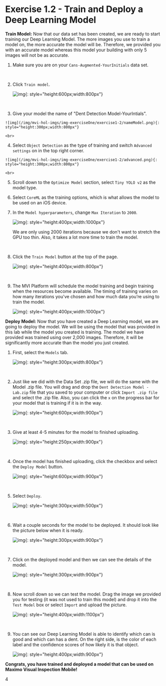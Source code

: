 

<h1>Exercise 1.2 - Train and Deploy a Deep Learning Model</h1>


<b>Train Model:</b> Now that our data set has been created, we are ready to start training our Deep Learning Model. The more images you use to train a model on, the more accurate the model will be. Therefore, we provided you with an accurate model whereas this model your building with only 5 images will not be as accurate. 

1. Make sure you are on your `Cans-Augmented-YourInitials` data set. 

    <br>

2. Click `Train model`.

    ![img](/img/mvi-hol-imgs/img-exerciseOne/exercise1-2/trainModel.png){: style="height:600px;width:800px"}

    <br>

3.   Give your model the name of "Dent Detection Model-YourIntials".

    ![img](/img/mvi-hol-imgs/img-exerciseOne/exercise1-2/nameModel.png){: style="height:300px;width:800px"}

    <br>

4.   Select `Object Detection` as the type of training and switch `Advanced settings` on in the top right corner.

    ![img](/img/mvi-hol-imgs/img-exerciseOne/exercise1-2/advanced.png){: style="height:300px;width:800px"}

    <br>

5.   Scroll down to the `Optimize Model` section, select `Tiny YOLO v2` as the model type. 

6. Select `CoreML` as the training options, which is what allows the model to be used on an iOS device. 

7. In the `Model hyperparameters`, change `Max Iteration` to `2000`.

    ![img](/img/mvi-hol-imgs/img-exerciseOne/exercise1-2/yolo.png){: style="height:400px;width:1000px"}

    We are only using 2000 iterations because we don't want to stretch the GPU too thin. Also, it takes a lot more time to train the model.
    
    <br>

8.  Click the `Train Model` button at the top of the page.

    ![img](/img/mvi-hol-imgs/img-exerciseOne/exercise1-2/trainModelB.png){: style="height:400px;width:800px"}

    <br>

9. The MVI Platform will schedule the model training and begin training when the resources become available.  The timing of training varies on how many iterations you've chosen and how much data you’re using to train the model. 

    ![img](/img/mvi-hol-imgs/img-exerciseOne/exercise1-2/training.png){: style="height:400px;width:1000px"}



<b>Deploy Model:</b> Now that you have created a Deep Learning model, we are going to deploy the model. We will be using the model that was provided in this lab while the model you created is training. The model we have provided was trained using over 2,000 images. Therefore, it will be significantly more accurate than the model you just created. 

1. First, select the `Models` tab.

    ![img](/img/mvi-hol-imgs/img-exerciseOne/exercise1-2/models.png){: style="height:300px;width:800px"}

    <br>

2. Just like we did with the Data Set .zip file, we will do the same with the Model .zip file. You will drag and drop the `Dent Detection Model - Lab.zip` file that you saved to your computer or click `Import .zip file` and select the .zip file. Also, you can click the `x` on the progress bar for your model that is training if it is in the way. 

    ![img](/img/mvi-hol-imgs/img-exerciseOne/exercise1-2/modelzip.png){: style="height:600px;width:900px"}

    <br>

3. Give at least 4-5 minutes for the model to finished uploading. 

    ![img](/img/mvi-hol-imgs/img-exerciseOne/exercise1-2/modelupload.png){: style="height:250px;width:900px"}

    <br>

4. Once the model has finished uploading, click the checkbox and select the `Deploy Model` button.

    ![img](/img/mvi-hol-imgs/img-exerciseOne/exercise1-2/deploymodel.png){: style="height:600px;width:900px"}

    <br>

5. Select `Deploy`.

    ![img](/img/mvi-hol-imgs/img-exerciseOne/exercise1-2/deploy.png){: style="height:300px;width:500px"}

    <br>

6. Wait a couple seconds for the model to be deployed. It should look like the picture below when it is ready.

    ![img](/img/mvi-hol-imgs/img-exerciseOne/exercise1-2/deployed.png){: style="height:300px;width:900px"}

    <br>

7. Click on the deployed model and then we can see the details of the model.

    ![img](/img/mvi-hol-imgs/img-exerciseOne/exercise1-2/details.png){: style="height:300px;width:900px"}

    <br>

8. Now scroll down so we can test the model. Drag the image we provided you for testing (it was not used to train this model) and drop it into the `Test Model` box or select `Import` and upload the picture. 

    ![img](/img/mvi-hol-imgs/img-exerciseOne/exercise1-2/test.png){: style="height:400px;width:1100px"}

    <br>

9. You can see our Deep Learning Model is able to identify which can is good and which can has a dent. On the right side, is the color of each label and the confidence scores of how likely it is that object. 

    ![img](/img/mvi-hol-imgs/img-exerciseOne/exercise1-2/results.png){: style="height:400px;width:900px"}



<b>Congrats, you have trained and deployed a model that can be used on Maximo Visual Inspection Mobile!</b> 

<footer>4</footer>

